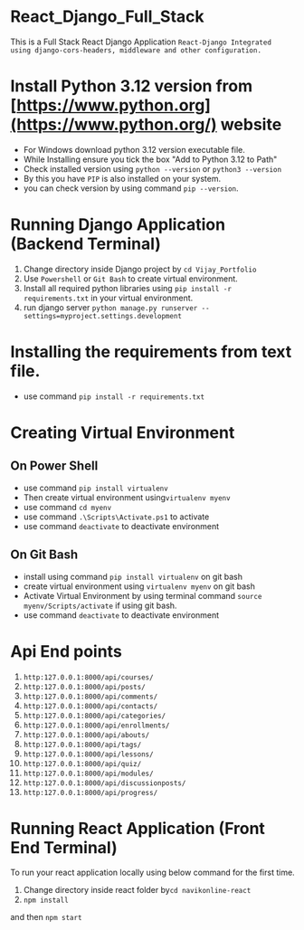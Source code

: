 # React_Django_Full_Stack
This is a Full Stack React Django Application
`React-Django Integrated using django-cors-headers, middleware and other configuration.`

# Install Python 3.12 version from [https://www.python.org](https://www.python.org/) website
- For Windows download python 3.12 version executable file.
- While Installing ensure you tick the box "Add to Python 3.12 to Path"
- Check installed version using `python --version` or `python3 --version`
- By this you have `PIP` is also installed on your system.
- you can check version by using command `pip --version`.

# Running Django Application (Backend Terminal)
1. Change directory inside Django project by `cd Vijay_Portfolio`
2. Use `Powershell` or `Git Bash` to create virtual environment.
3. Install all required python libraries using `pip install -r requirements.txt` in your virtual environment.
4. run django server `python manage.py runserver --settings=myproject.settings.development`

# Installing the requirements from text file.
- use command `pip install -r requirements.txt`

# Creating Virtual Environment 
## On Power Shell
- use command `pip install virtualenv`
- Then create virtual environment using`virtualenv myenv`
- use command `cd myenv`
- use command `.\Scripts\Activate.ps1` to activate
- use command `deactivate` to deactivate environment

## On Git Bash
- install using command `pip install virtualenv` on git bash
- create virtual environment using `virtualenv myenv` on git bash
- Activate Virtual Environment by using terminal command `source myenv/Scripts/activate` if using git bash.
- use command `deactivate` to deactivate environment


# Api End points
1. `http:127.0.0.1:8000/api/courses/`
2. `http:127.0.0.1:8000/api/posts/`
3. `http:127.0.0.1:8000/api/comments/`
4. `http:127.0.0.1:8000/api/contacts/`
5. `http:127.0.0.1:8000/api/categories/`
6. `http:127.0.0.1:8000/api/enrollments/`
7. `http:127.0.0.1:8000/api/abouts/`
8. `http:127.0.0.1:8000/api/tags/`
9. `http:127.0.0.1:8000/api/lessons/`
10. `http:127.0.0.1:8000/api/quiz/`
11. `http:127.0.0.1:8000/api/modules/`
12. `http:127.0.0.1:8000/api/discussionposts/`
13. `http:127.0.0.1:8000/api/progress/`

# Running React Application (Front End Terminal)
To run your react application locally using below command for the first time.
1. Change directory inside react folder by`cd navikonline-react`
2. `npm install`

and then `npm start`
